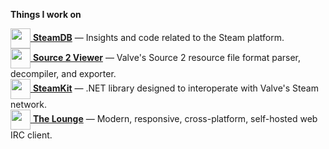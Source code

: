 **Things I work on**

[<img src="https://avatars.githubusercontent.com/u/3866120?s=96&v=4" width="32" height="32" align="center"> **SteamDB**](https://github.com/SteamDatabase) — Insights and code related to the Steam platform.  
[<img src="https://avatars.githubusercontent.com/u/142305535?s=960&v=4" width="32" height="32" align="center"> **Source 2 Viewer**](https://github.com/ValveResourceFormat/ValveResourceFormat) — Valve's Source 2 resource file format parser, decompiler, and exporter.  
[<img src="https://avatars.githubusercontent.com/u/4567126?s=96&v=4" width="32" height="32" align="center"> **SteamKit**](https://github.com/SteamRE/SteamKit) —  .NET library designed to interoperate with Valve's Steam network.  
[<img src="https://avatars.githubusercontent.com/u/14336958?s=96&v=4" width="32" height="32" align="center"> **The Lounge**](https://github.com/thelounge/thelounge) — Modern, responsive, cross-platform, self-hosted web IRC client.  
